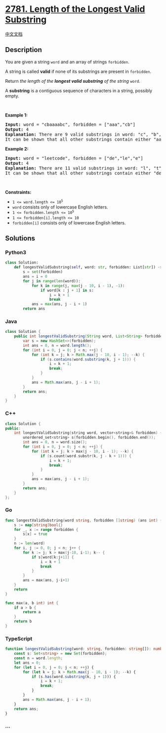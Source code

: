 # [2781. Length of the Longest Valid Substring](https://leetcode.com/problems/length-of-the-longest-valid-substring)

[中文文档](/solution/2700-2799/2781.Length%20of%20the%20Longest%20Valid%20Substring/README.md)

## Description

<p>You are given a string <code>word</code> and an array of strings <code>forbidden</code>.</p>

<p>A string is called <strong>valid</strong> if none of its substrings are present in <code>forbidden</code>.</p>

<p>Return <em>the length of the <strong>longest valid substring</strong> of the string </em><code>word</code>.</p>

<p>A <strong>substring</strong> is a contiguous sequence of characters in a string, possibly empty.</p>

<p>&nbsp;</p>
<p><strong class="example">Example 1:</strong></p>

<pre>
<strong>Input:</strong> word = &quot;cbaaaabc&quot;, forbidden = [&quot;aaa&quot;,&quot;cb&quot;]
<strong>Output:</strong> 4
<strong>Explanation:</strong> There are 9 valid substrings in word: &quot;c&quot;, &quot;b&quot;, &quot;a&quot;, &quot;ba&quot;, &quot;aa&quot;, &quot;bc&quot;, &quot;baa&quot;, &quot;aab&quot;, &quot;ab&quot;, &quot;abc&quot;and &quot;aabc&quot;. The length of the longest valid substring is 4. 
It can be shown that all other substrings contain either &quot;aaa&quot; or &quot;cb&quot; as a substring. </pre>

<p><strong class="example">Example 2:</strong></p>

<pre>
<strong>Input:</strong> word = &quot;leetcode&quot;, forbidden = [&quot;de&quot;,&quot;le&quot;,&quot;e&quot;]
<strong>Output:</strong> 4
<strong>Explanation:</strong> There are 11 valid substrings in word: &quot;l&quot;, &quot;t&quot;, &quot;c&quot;, &quot;o&quot;, &quot;d&quot;, &quot;tc&quot;, &quot;co&quot;, &quot;od&quot;, &quot;tco&quot;, &quot;cod&quot;, and &quot;tcod&quot;. The length of the longest valid substring is 4.
It can be shown that all other substrings contain either &quot;de&quot;, &quot;le&quot;, or &quot;e&quot; as a substring. 
</pre>

<p>&nbsp;</p>
<p><strong>Constraints:</strong></p>

<ul>
	<li><code>1 &lt;= word.length &lt;= 10<sup>5</sup></code></li>
	<li><code>word</code> consists only of lowercase English letters.</li>
	<li><code>1 &lt;= forbidden.length &lt;= 10<sup>5</sup></code></li>
	<li><code>1 &lt;= forbidden[i].length &lt;= 10</code></li>
	<li><code>forbidden[i]</code> consists only of lowercase English letters.</li>
</ul>

## Solutions

<!-- tabs:start -->

### **Python3**

```python
class Solution:
    def longestValidSubstring(self, word: str, forbidden: List[str]) -> int:
        s = set(forbidden)
        ans = i = 0
        for j in range(len(word)):
            for k in range(j, max(j - 10, i - 1), -1):
                if word[k : j + 1] in s:
                    i = k + 1
                    break
            ans = max(ans, j - i + 1)
        return ans
```

### **Java**

```java
class Solution {
    public int longestValidSubstring(String word, List<String> forbidden) {
        var s = new HashSet<>(forbidden);
        int ans = 0, n = word.length();
        for (int i = 0, j = 0; j < n; ++j) {
            for (int k = j; k > Math.max(j - 10, i - 1); --k) {
                if (s.contains(word.substring(k, j + 1))) {
                    i = k + 1;
                    break;
                }
            }
            ans = Math.max(ans, j - i + 1);
        }
        return ans;
    }
}
```

### **C++**

```cpp
class Solution {
public:
    int longestValidSubstring(string word, vector<string>& forbidden) {
        unordered_set<string> s(forbidden.begin(), forbidden.end());
        int ans = 0, n = word.size();
        for (int i = 0, j = 0; j < n; ++j) {
            for (int k = j; k > max(j - 10, i - 1); --k) {
                if (s.count(word.substr(k, j - k + 1))) {
                    i = k + 1;
                    break;
                }
            }
            ans = max(ans, j - i + 1);
        }
        return ans;
    }
};
```

### **Go**

```go
func longestValidSubstring(word string, forbidden []string) (ans int) {
	s := map[string]bool{}
	for _, x := range forbidden {
		s[x] = true
	}
	n := len(word)
	for i, j := 0, 0; j < n; j++ {
		for k := j; k > max(j-10, i-1); k-- {
			if s[word[k:j+1]] {
				i = k + 1
				break
			}
		}
		ans = max(ans, j-i+1)
	}
	return
}

func max(a, b int) int {
	if a > b {
		return a
	}
	return b
}
```

### **TypeScript**

```ts
function longestValidSubstring(word: string, forbidden: string[]): number {
    const s: Set<string> = new Set(forbidden);
    const n = word.length;
    let ans = 0;
    for (let i = 0, j = 0; j < n; ++j) {
        for (let k = j; k > Math.max(j - 10, i - 1); --k) {
            if (s.has(word.substring(k, j + 1))) {
                i = k + 1;
                break;
            }
        }
        ans = Math.max(ans, j - i + 1);
    }
    return ans;
}
```

### **...**

```

```

<!-- tabs:end -->
